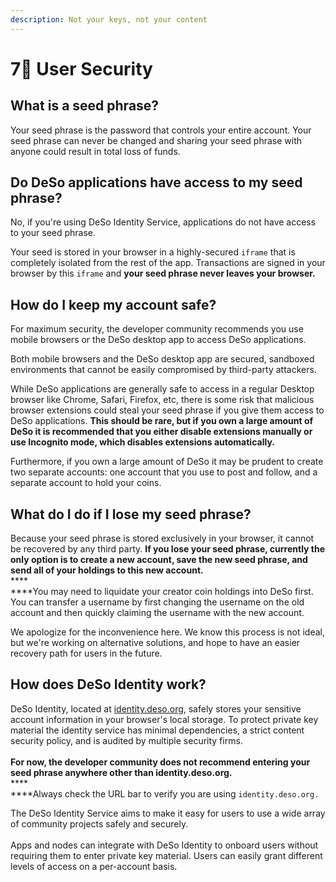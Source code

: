 ```yaml
---
description: Not your keys, not your content
---
```


# 7⃣ User Security

## **What is a seed phrase?**

Your seed phrase is the password that controls your entire account. Your seed phrase can never be changed and sharing your seed phrase with anyone could result in total loss of funds.

## **Do DeSo applications have access to my seed phrase?**

No, if you're using DeSo Identity Service, applications do not have access to your seed phrase.&#x20;

Your seed is stored in your browser in a highly-secured `iframe` that is completely isolated from the rest of the app. Transactions are signed in your browser by this `iframe` and **your seed phrase never leaves your browser.**

## **How do I keep my account safe?**

For maximum security, the developer community recommends you use mobile browsers or the DeSo desktop app to access DeSo applications.

Both mobile browsers and the DeSo desktop app are secured, sandboxed environments that cannot be easily compromised by third-party attackers.

While DeSo applications are generally safe to access in a regular Desktop browser like Chrome, Safari, Firefox, etc, there is some risk that malicious browser extensions could steal your seed phrase if you give them access to DeSo applications. **This should be rare, but if you own a large amount of DeSo it is recommended that you either disable extensions manually or use Incognito mode, which disables extensions automatically.**

Furthermore, if you own a large amount of DeSo it may be prudent to create two separate accounts: one account that you use to post and follow, and a separate account to hold your coins.&#x20;

## **What do I do i**f I lose my seed phrase?

Because your seed phrase is stored exclusively in your browser, it cannot be recovered by any third party. **If you lose your seed phrase, currently the only option is to create a new account, save the new seed phrase, and send all of your holdings to this new account.**\
****\
****You may need to liquidate your creator coin holdings into DeSo first. You can transfer a username by first changing the username on the old account and then quickly claiming the username with the new account.

We apologize for the inconvenience here. We know this process is not ideal, but we're working on alternative solutions, and hope to have an easier recovery path for users in the future.

## How does DeSo Identity work?

DeSo Identity, located at [identity.deso.org](https://identity.deso.org), safely stores your sensitive account information in your browser's local storage. To protect private key material the identity service has minimal dependencies, a strict content security policy, and is audited by multiple security firms.\
\
**For now, the developer community does not recommend entering your seed phrase anywhere other than identity.deso.org.**\
****\
****Always check the URL bar to verify you are using `identity.deso.org.`

The DeSo Identity Service aims to make it easy for users to use a wide array of community projects safely and securely.\
\
Apps and nodes can integrate with DeSo Identity to onboard users without requiring them to enter private key material. Users can easily grant different levels of access on a per-account basis.
